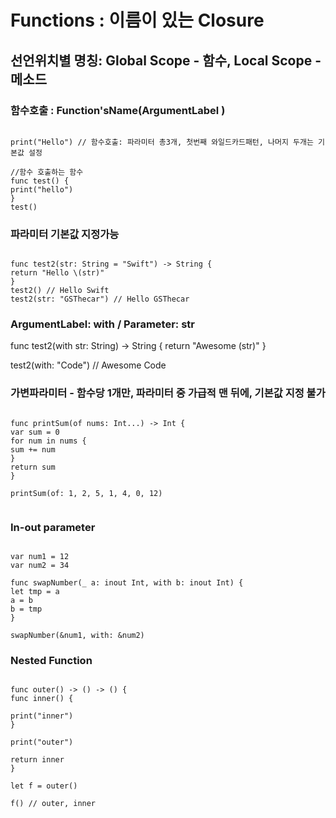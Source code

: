 
#  Functions : 이름이 있는 Closure 

## 선언위치별 명칭: Global Scope - 함수, Local Scope - 메소드

### 함수호출 : Function'sName(ArgumentLabel )
<pre><code>
print("Hello") // 함수호출: 파라미터 총3개, 첫번째 와일드카드패턴, 나머지 두개는 기본값 설정

//함수 호출하는 함수
func test() {
print("hello")
}
test() 
</code></pre>

### 파라미터 기본값 지정가능
<pre><code>
func test2(str: String = "Swift") -> String {
return "Hello \(str)"
}
test2() // Hello Swift
test2(str: "GSThecar") // Hello GSThecar
</code></pre>

### ArgumentLabel: with / Parameter: str
func test2(with str: String) -> String {
return "Awesome \(str)"
}

test2(with: "Code") // Awesome Code
</code></pre>

### 가변파라미터 - 함수당 1개만, 파라미터 중 가급적 맨 뒤에, 기본값 지정 불가
<pre><code>
func printSum(of nums: Int...) -> Int {
var sum = 0
for num in nums {
sum += num
}
return sum
}

printSum(of: 1, 2, 5, 1, 4, 0, 12)

</code></pre>

### In-out parameter
<pre><code>
var num1 = 12
var num2 = 34

func swapNumber(_ a: inout Int, with b: inout Int) {
let tmp = a
a = b
b = tmp
}

swapNumber(&num1, with: &num2)
</code></pre>

### Nested Function
<pre><code>
func outer() -> () -> () {
func inner() {

print("inner")
}

print("outer")

return inner
}

let f = outer()

f() // outer, inner

</code></pre>

